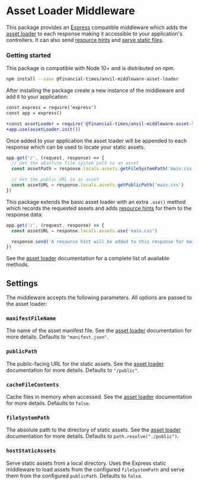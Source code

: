# Asset Loader Middleware

This package provides an [Express] compatible middleware which adds the [asset loader] to each response making it accessible to your application's controllers. It can also send [resource hints] and [serve static files].

[Express]: https://expressjs.com/
[asset loader]: https://github.com/Financial-Times/anvil/tree/master/packages/anvil-server-asset-loader
[resource hints]: https://w3c.github.io/resource-hints/
[serve static files]: https://expressjs.com/en/starter/static-files.html


### Getting started

This package is compatible with Node 10+ and is distributed on npm.

```sh
npm install --save @financial-times/anvil-middleware-asset-loader
```

After installing the package create a new instance of the middleware and add it to your application:

```diff
const express = require('express')
const app = express()

+const assetLoader = require('@financial-times/anvil-middleware-asset-loader')
+app.use(assetLoader.init())
```

Once added to your application the asset loader will be appended to each response which can be used to locate your static assets.

```js
app.get('/', (request, response) => {
  // Get the absolute file system path to an asset
  const assetPath = response.locals.assets.getFileSystemPath('main.css')

  // Get the public URL to an asset
  const assetURL = response.locals.assets.getPublicPath('main.css')
})
```

This package extends the basic asset loader with an extra `.use()` method which records the requested assets and adds [resource hints] for them to the response data:

```js
app.get('/', (request, response) => {
  const assetURL = response.locals.assets.use('main.css')

  response.send('A resource hint will be added to this response for main.css')
})
```

See the [asset loader] documentation for a complete list of available methods.


## Settings

The middleware accepts the following parameters. All options are passed to the asset loader:

### `manifestFileName`

The name of the asset manifest file. See the [asset loader] documentation for more details. Defaults to `"manifest.json"`.

### `publicPath`

The public-facing URL for the static assets. See the [asset loader] documentation for more details. Defaults to `"/public"`.

### `cacheFileContents`

Cache files in memory when accessed. See the [asset loader] documentation for more details. Defaults to `false`.

### `fileSystemPath`

The absolute path to the directory of static assets. See the [asset loader] documentation for more details. Defaults to `path.resolve("./public")`.

### `hostStaticAssets`

Serve static assets from a local directory. Uses the Express static middleware to load assets from the configured `fileSystemPath` and serve them from the configured `publicPath`.  Defaults to `false`.
